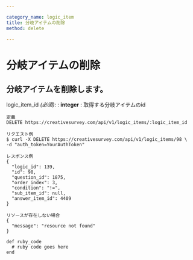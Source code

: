 ```yaml
---

category_name: logic_item
title: 分岐アイテムの削除
method: delete

---
```


# 分岐アイテムの削除

## 分岐アイテムを削除します。

logic_item_id _(必須)_:
: __integer__
: 取得する分岐アイテムのid

~~~
定義
DELETE https://creativesurvey.com/api/v1/logic_items/:logic_item_id

リクエスト例
$ curl -X DELETE https://creativesurvey.com/api/v1/logic_items/98 \
-d "auth_token=YourAuthToken"

レスポンス例
{
  "logic_id": 139,
  "id": 98,
  "question_id": 1875,
  "order_index": 3,
  "condition": "!=",
  "sub_item_id": null,
  "answer_item_id": 4409
}

リソースが存在しない場合
{
  "message": "resource not found"
}
~~~

~~~
def ruby_code
  # ruby code goes here
end
~~~

